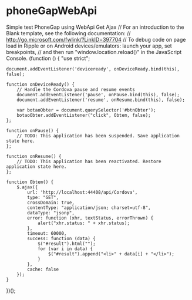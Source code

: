 # phoneGapWebApi
Simple test PhoneGap using WebApi Get Ajax
// For an introduction to the Blank template, see the following documentation:
// http://go.microsoft.com/fwlink/?LinkID=397704
// To debug code on page load in Ripple or on Android devices/emulators: launch your app, set breakpoints,
// and then run "window.location.reload()" in the JavaScript Console.
(function () {
    "use strict";

    document.addEventListener('deviceready', onDeviceReady.bind(this), false);

    function onDeviceReady() {
        // Handle the Cordova pause and resume events
        document.addEventListener('pause', onPause.bind(this), false);
        document.addEventListener('resume', onResume.bind(this), false);

        var botaoObter = document.querySelector('#btnObter');
        botaoObter.addEventListener("click", Obtem, false);
    };

    function onPause() {
        // TODO: This application has been suspended. Save application state here.
    };

    function onResume() {
        // TODO: This application has been reactivated. Restore application state here.
    };

    function Obtem() {
        $.ajax({
            url: 'http://localhost:44408/api/Cordova',
            type: "GET",
            crossDomain: true,
            contentType: "application/json; charset=utf-8",
            dataType: "jsonp",
            error: function (xhr, textStatus, errorThrown) {
                alert("xhr.status: " + xhr.status);
            },
            timeout: 60000,
            success: function (data) {
                $("#result").html("");
                for (var i in data) {
                    $("#result").append("<li>" + data[i] + "</li>");
                }
            },
            cache: false
        });
    }
})();
